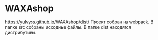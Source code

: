 # WAXAshop

https://yulvyss.github.io/WAXAshop/dist/
Проект собран на webpack. 
В папке src собраны исходные файлы. 
В папке dist находятся дистрибутивы.
